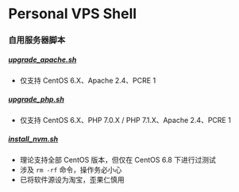 # Personal VPS Shell

### **自用服务器脚本**

##### [upgrade_apache.sh](https://raw.githubusercontent.com/ttionya/Personal-VPS-Shell/master/upgrade_apache.sh)
- 仅支持 CentOS 6.X、Apache 2.4、PCRE 1

##### [upgrade_php.sh](https://raw.githubusercontent.com/ttionya/Personal-VPS-Shell/master/upgrade_php.sh)
- 仅支持 CentOS 6.X、PHP 7.0.X / PHP 7.1.X、Apache 2.4、PCRE 1

##### [install_nvm.sh](https://raw.githubusercontent.com/ttionya/Personal-VPS-Shell/master/install_nvm.sh)
- 理论支持全部 CentOS 版本，但仅在 CentOS 6.8 下进行过测试
- 涉及 `rm -rf` 命令，操作务必小心
- 已将软件源设为淘宝，歪果仁慎用